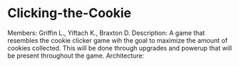 # Clicking-the-Cookie
Members: Griffin L., Yiftach K., Braxton D.
Description: A game that resembles the cookie clicker game wih the goal to maximize the amount of cookies collected. This will be done through upgrades and powerup that will be present throughout the game. 
Architecture:  
